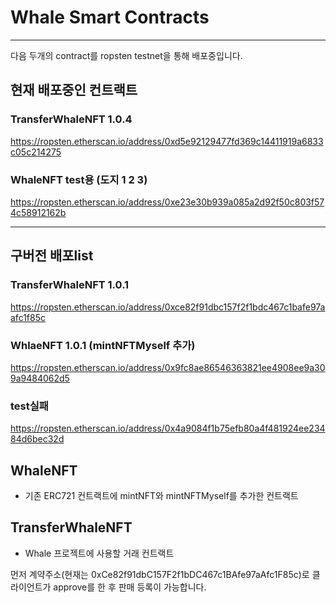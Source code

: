 # Whale Smart Contracts

---

다음 두개의 contract를 ropsten testnet을 통해 배포중입니다.

## 현재 배포중인 컨트랙트

### TransferWhaleNFT 1.0.4

https://ropsten.etherscan.io/address/0xd5e92129477fd369c14411919a6833c05c214275

### WhaleNFT test용 (도지 1 2 3)

https://ropsten.etherscan.io/address/0xe23e30b939a085a2d92f50c803f574c58912162b

---

## 구버전 배포list

### TransferWhaleNFT 1.0.1

https://ropsten.etherscan.io/address/0xce82f91dbc157f2f1bdc467c1bafe97aafc1f85c

### WhlaeNFT 1.0.1 (mintNFTMyself 추가)

https://ropsten.etherscan.io/address/0x9fc8ae86546363821ee4908ee9a309a9484062d5

### test실패

https://ropsten.etherscan.io/address/0x4a9084f1b75efb80a4f481924ee23484d6bec32d

## WhaleNFT

- 기존 ERC721 컨트랙트에 mintNFT와 mintNFTMyself를 추가한 컨트랙트

## TransferWhaleNFT

- Whale 프로젝트에 사용할 거래 컨트랙트

먼저 계약주소(현재는 0xCe82f91dbC157F2f1bDC467c1BAfe97aAfc1F85c)로 클라이언트가 approve를 한 후 판매 등록이 가능합니다.
